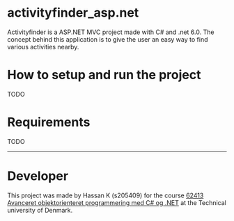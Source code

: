 # activityfinder_asp.net

Activityfinder is a ASP.NET MVC project made with C# and .net 6.0. The concept behind this application is to give the user an easy way to find various activities nearby.

# How to setup and run the project
TODO

# Requirements
TODO

------------------------

# Developer
This project was made by Hassan K (s205409) for the course [62413 Avanceret objektorienteret programmering med C# og .NET](https://kurser.dtu.dk/course/62413) at the Technical university of Denmark. 
